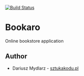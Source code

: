 [![Build Status](https://travis-ci.com/sztukakodu/bookaro.svg?branch=master)](https://travis-ci.com/sztukakodu/bookaro)

# Bookaro
Online bookstore application

## Author
* Dariusz Mydlarz - [sztukakodu.pl](https://sztukakodu.pl)
